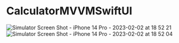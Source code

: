 # CalculatorMVVMSwiftUI
![Simulator Screen Shot - iPhone 14 Pro - 2023-02-02 at 18 52 21](https://user-images.githubusercontent.com/66381294/216373931-a2286c43-41de-4dfd-a91e-6cb939088f74.png)
![Simulator Screen Shot - iPhone 14 Pro - 2023-02-02 at 18 52 04](https://user-images.githubusercontent.com/66381294/216373954-1d35f110-9825-4dd7-87c4-c428fdb32045.png)

